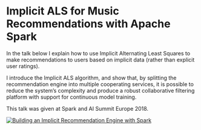 # Implicit ALS for Music Recommendations with Apache Spark

In the talk below I explain how to use Implicit Alternating Least Squares to make recommendations to users based on implicit data (rather than explicit user ratings).

I introduce the Implicit ALS algorithm, and show that, by splitting the recommendation engine into multiple cooperating services, it is possible to reduce the system’s complexity and produce a robust collaborative filtering platform with support for continuous model training.

This talk was given at Spark and AI Summit Europe 2018.

[![Building an Implicit Recommendation Engine with Spark](https://sophwats.github.com/images/SparkSummitStill.png)](https://youtu.be/58OjaDH2FI0 "Building an Implicit Recommendation Engine with Spark")

